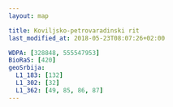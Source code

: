 ```yaml
---
layout: map

title: Koviljsko-petrovaradinski rit
last_modified_at: 2018-05-23T08:07:26+02:00

WDPA: [328848, 555547953]
BioRaS: [420]
geoSrbija:
  L1_183: [132]
  L1_302: [32]
  L1_362: [49, 85, 86, 87]
---
```

